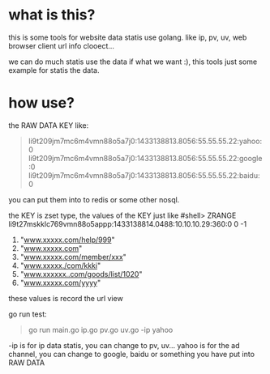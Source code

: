 # what is this?

this is some tools for website data statis use golang.
like ip, pv, uv, web browser client url info clooect...

we can do much statis use the data if what we want :), this tools just
some example for statis the data.


# how use?
the RAW DATA KEY like:
>li9t209jm7mc6m4vmn88o5a7j0:1433138813.8056:55.55.55.22:yahoo:0
>li9t209jm7mc6m4vmn88o5a7j0:1433138813.8056:55.55.55.22:google:0
>li9t209jm7mc6m4vmn88o5a7j0:1433138813.8056:55.55.55.22:baidu:0

you can put them into to redis or some other nosql.

the KEY is zset type, the values of the KEY just like
#shell> ZRANGE li9t27mskklc769vmn88o5appp:1433138814.0488:10.10.10.29:360:0 0 -1
1) "www.xxxxx.com/help/999"
2) "www.xxxxx.com"
3) "www.xxxxx.com/member/xxx"
4) "www.xxxxx./com/kkki"
5) "www.xxxxxx..com/goods/list/1020"
6) "www.xxxxx.com/yyyy"



these values is record the url view


go run test:
>go run main.go ip.go pv.go uv.go -ip yahoo

-ip is for ip data statis, you can change to pv, uv...
yahoo is for the ad channel, you can change to google, baidu or something you have put into RAW DATA
